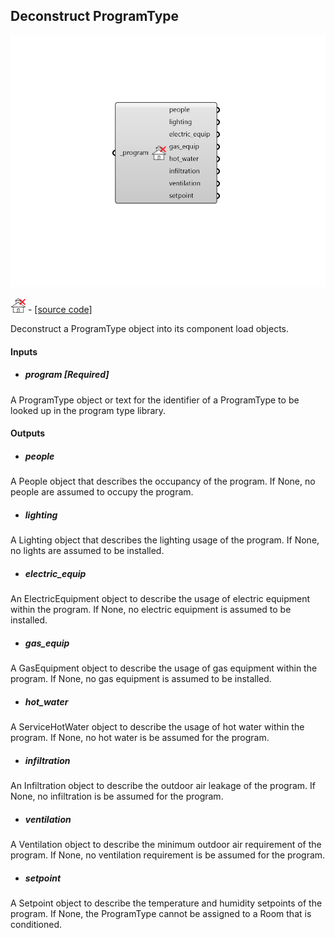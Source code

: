 ## Deconstruct ProgramType

![](../../images/components/Deconstruct_ProgramType.png)

![](../../images/icons/Deconstruct_ProgramType.png) - [[source code]](https://github.com/ladybug-tools/honeybee-grasshopper-energy/blob/master/honeybee_grasshopper_energy/src//HB%20Deconstruct%20ProgramType.py)


Deconstruct a ProgramType object into its component load objects. 



#### Inputs
* ##### program [Required]
A ProgramType object or text for the identifier of a ProgramType to be looked up in the program type library. 

#### Outputs
* ##### people
A People object that describes the occupancy of the program. If None, no people are assumed to occupy the program. 
* ##### lighting
A Lighting object that describes the lighting usage of the program. If None, no lights are assumed to be installed. 
* ##### electric_equip
An ElectricEquipment object to describe the usage of electric equipment within the program. If None, no electric equipment is assumed to be installed. 
* ##### gas_equip
A GasEquipment object to describe the usage of gas equipment within the program. If None, no gas equipment is assumed to be installed. 
* ##### hot_water
A ServiceHotWater object to describe the usage of hot water within the program. If None, no hot water is be assumed for the program. 
* ##### infiltration
An Infiltration object to describe the outdoor air leakage of the program. If None, no infiltration is be assumed for the program. 
* ##### ventilation
A Ventilation object to describe the minimum outdoor air requirement of the program. If None, no ventilation requirement is be assumed for the program. 
* ##### setpoint
A Setpoint object to describe the temperature and humidity setpoints of the program.  If None, the ProgramType cannot be assigned to a Room that is conditioned. 